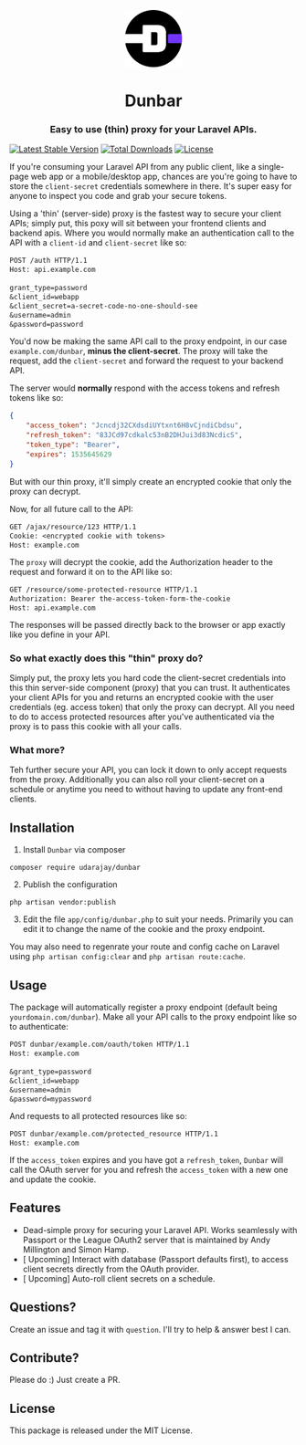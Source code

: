 <p align="center"><img src="public/image/dunbar.webp" width="100"></p>
<p align="center">
<h1 align="center">Dunbar</h1>
<h3 align="center">Easy to use (thin) proxy for your Laravel APIs.</h3>
<p align="center">

[![Latest Stable Version](https://poser.pugx.org/udarajay/dunbar/version)](https://packagist.org/packages/udarajay/dunbar)
[![Total Downloads](https://poser.pugx.org/udarajay/dunbar/downloads)](https://packagist.org/packages/udarajay/dunbar)
[![License](https://poser.pugx.org/udarajay/dunbar/license)](https://packagist.org/packages/udarajay/dunbar)

</p>

If you're consuming your Laravel API from any public client, like a single-page web app or a mobile/desktop app, chances are you're going to have to store the `client-secret` credentials somewhere in there. It's super easy for anyone to inspect you code and grab your secure tokens. 

Using a 'thin' (server-side) proxy is the fastest way to secure your client APIs; simply put, this poxy will sit between your frontend clients and backend apis. Where you would normally make an authentication call to the API with a `client-id` and `client-secret` like so:

```http
POST /auth HTTP/1.1
Host: api.example.com

grant_type=password
&client_id=webapp
&client_secret=a-secret-code-no-one-should-see
&username=admin
&password=password
```

You'd now be making the same API call to the proxy endpoint, in our case `example.com/dunbar`, **minus the client-secret**. The proxy will take the request, add the `client-secret` and forward the request to your backend API. 

The server would **normally** respond with the access tokens and refresh tokens like so:

```json
{
    "access_token": "Jcncdj32CXdsdiUYtxnt6H8vCjndiCbdsu",
    "refresh_token": "83JCd97cdkalc53nB2DHJui3d83NcdicS",
    "token_type": "Bearer",
    "expires": 1535645629
}
```

But with our thin proxy, it'll simply create an encrypted cookie that only the proxy can decrypt.

Now, for all future call to the API: 
```http
GET /ajax/resource/123 HTTP/1.1
Cookie: <encrypted cookie with tokens>
Host: example.com
```

The `proxy` will decrypt the cookie, add the Authorization header to the request and forward it on to the API like so:

```http
GET /resource/some-protected-resource HTTP/1.1
Authorization: Bearer the-access-token-form-the-cookie
Host: api.example.com
```

The responses will be passed directly back to the browser or app exactly like you define in your API.


### So what exactly does this "thin" proxy do?
Simply put, the proxy lets you hard code the client-secret credentials into this thin server-side component (proxy) that you can trust. It authenticates your client APIs for you and returns an encrypted cookie with the user credentials (eg. access token) that only the proxy can decrypt. All you need to do to access protected resources after you've authenticated via the proxy is to pass this cookie with all your calls. 

### What more? 
Teh further secure your API, you can lock it down to only accept requests from the proxy. Additionally you can also roll your client-secret on a schedule or anytime you need to without having to update any front-end clients. 

## Installation

1. Install `Dunbar` via composer

```
composer require udarajay/dunbar
```
2. Publish the configuration
```
php artisan vendor:publish
```

3. Edit the file `app/config/dunbar.php` to suit your needs. Primarily you can edit it to change the name of the cookie and the proxy endpoint.

You may also need to regenrate your route and config cache on Laravel using `php artisan config:clear` and `php artisan route:cache`.

## Usage

The package will automatically register a proxy endpoint (default being `yourdomain.com/dunbar`). Make all your API calls to the proxy endpoint like so to authenticate: 

```http
POST dunbar/example.com/oauth/token HTTP/1.1
Host: example.com

&grant_type=password
&client_id=webapp
&username=admin
&password=mypassword
```

And requests to all protected resources like so:

```http
POST dunbar/example.com/protected_resource HTTP/1.1
Host: example.com
```

If the `access_token` expires and you have got a `refresh_token`, `Dunbar` will call the OAuth server for you and refresh the `access_token` with a new one and update the cookie.

## Features
* Dead-simple proxy for securing your Laravel API. Works seamlessly with Passport or the League OAuth2 server that is maintained by Andy Millington and Simon Hamp.
* [ Upcoming] Interact with database (Passport defaults first), to access client secrets directly from the OAuth provider.
* [ Upcoming] Auto-roll client secrets on a schedule.

## Questions? 
Create an issue and tag it with `question`. I'll try to help & answer best I can. 

## Contribute? 
Please do :)
Just create a PR.

## License

This package is released under the MIT License. 
